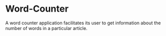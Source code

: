 # Word-Counter
A word counter application facilitates its user to get information about the number of words in a particular article. 
